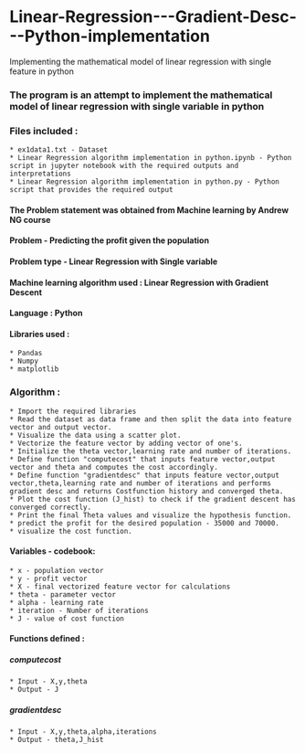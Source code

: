 # Linear-Regression---Gradient-Desc---Python-implementation
Implementing the mathematical model of linear regression with single feature in python

### The program is an attempt to implement the mathematical model of linear regression with single variable in python

### Files included :
	* ex1data1.txt - Dataset 
	* Linear Regression algorithm implementation in python.ipynb - Python script in jupyter notebook with the required outputs and interpretations
	* Linear Regression algorithm implementation in python.py - Python script that provides the required output
	
#### The Problem statement was obtained from Machine learning by Andrew NG course

#### Problem - Predicting the profit given the population

#### Problem type - Linear Regression with Single variable

#### Machine learning algorithm used : Linear Regression with Gradient Descent

#### Language : Python

#### Libraries used :
	* Pandas
	* Numpy
	* matplotlib

### Algorithm :
	* Import the required libraries
	* Read the dataset as data frame and then split the data into feature vector and output vector.
	* Visualize the data using a scatter plot.
	* Vectorize the feature vector by adding vector of one's.
	* Initialize the theta vector,learning rate and number of iterations.
	* Define function "computecost" that inputs feature vector,output vector and theta and computes the cost accordingly.
	* Define function "gradientdesc" that inputs feature vector,output vector,theta,learning rate and number of iterations and performs gradient desc and returns Costfunction history and converged theta.
	* Plot the cost function (J_hist) to check if the gradient descent has converged correctly.
	* Print the final Theta values and visualize the hypothesis function.
	* predict the profit for the desired population - 35000 and 70000.
	* visualize the cost function.

#### Variables - codebook:
	* x - population vector
	* y - profit vector
	* X - final vectorized feature vector for calculations
	* theta - parameter vector
	* alpha - learning rate
	* iteration - Number of iterations
	* J - value of cost function
#### Functions defined :

##### computecost 
	* Input - X,y,theta
	* Output - J

##### gradientdesc
	* Input - X,y,theta,alpha,iterations
	* Output - theta,J_hist
	
